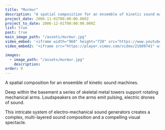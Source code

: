 ```yaml
---
title: "Murmur"
description: "A spatial composition for an ensemble of kinetic sound machines."
project_date: 2006-11-01T00:00:00.000Z
project_to_date: 2006-12-01T00:00:00.000Z
list: true
past: true
main_image_path: "/assets/murmur.jpg"
video_embed: '<iframe width="960" height="720" src="https://www.youtube-nocookie.com/embed/f6rCXy6cB0I?rel=0" frameborder="0" allowfullscreen></iframe>'
video_embed2: '<iframe src="https://player.vimeo.com/video/21689741" width="640" height="480" frameborder="0" webkitallowfullscreen mozallowfullscreen allowfullscreen></iframe>'

images:
  - image_path: "/assets/murmur.jpg"
    description:
order: 9
---
```

A spatial composition for an ensemble of kinetic sound machines.

Deep within the basement a series of skeletal metal towers support rotating mechanical arms. Loudspeakers on the arms emit pulsing, electric drones of sound.

This intricate system of electro-mechanical sound generators creates a complex, multi-layered sound composition and a compelling visual spectacle.